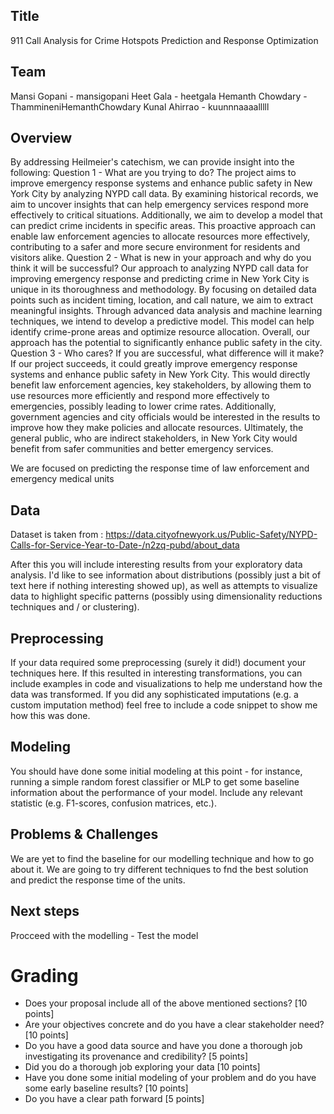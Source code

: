 ## Title

911 Call Analysis for Crime Hotspots Prediction and Response Optimization

## Team

Mansi Gopani - mansigopani
Heet Gala - heetgala
Hemanth Chowdary - ThammineniHemanthChowdary
Kunal Ahirrao - kuunnnaaaalllll

## Overview

By addressing Heilmeier's catechism, we can provide insight into the following:
Question 1 - What are you trying to do?
The project aims to improve emergency response systems and enhance public safety in New York City by analyzing NYPD call data. By
examining historical records, we aim to uncover insights that can help emergency services respond more effectively to critical situations.
Additionally, we aim to develop a model that can predict crime incidents in specific areas. This proactive approach can enable law
enforcement agencies to allocate resources more effectively, contributing to a safer and more secure environment for residents and
visitors alike.
Question 2 - What is new in your approach and why do you think it will be successful?
Our approach to analyzing NYPD call data for improving emergency response and predicting crime in New York City is unique in its
thoroughness and methodology. By focusing on detailed data points such as incident timing, location, and call nature, we aim to extract
meaningful insights. Through advanced data analysis and machine learning techniques, we intend to develop a predictive model. This
model can help identify crime-prone areas and optimize resource allocation. Overall, our approach has the potential to significantly
enhance public safety in the city.
Question 3 - Who cares? If you are successful, what difference will it make?
If our project succeeds, it could greatly improve emergency response systems and enhance public safety in New York City. This would
directly benefit law enforcement agencies, key stakeholders, by allowing them to use resources more efficiently and respond more
effectively to emergencies, possibly leading to lower crime rates. Additionally, government agencies and city officials would be interested in the results to improve how they make policies and allocate resources. Ultimately, the general public, who are indirect stakeholders, in New York City would benefit from safer communities and better emergency services.

We are focused on predicting the response time of law enforcement and emergency medical units  

## Data

Dataset is taken from : https://data.cityofnewyork.us/Public-Safety/NYPD-Calls-for-Service-Year-to-Date-/n2zq-pubd/about_data

After this you will include interesting results from your exploratory data analysis.  I'd like to see information about distributions (possibly just a bit of text here if nothing interesting showed up), as well as attempts to visualize data to highlight specific patterns (possibly using dimensionality reductions techniques and / or clustering).  

## Preprocessing

If your data required some preprocessing (surely it did!) document your techniques here.  If this resulted in interesting transformations, you can include examples in code and visualizations to help me understand how the data was transformed.  If you did any sophisticated imputations (e.g. a custom imputation method) feel free to include a code snippet to show me how this was done.

## Modeling

You should have done some initial modeling at this point - for instance, running a simple random forest classifier or MLP to get some baseline information about the performance of your model.  Include any relevant statistic (e.g. F1-scores, confusion matrices, etc.).

## Problems & Challenges

We are yet to find the baseline for our modelling technique and how to go about it. We are going to try different techniques to fnd the best solution and predict the response time of the units.

## Next steps

Procceed with the modelling - 
Test the model 

# Grading

- Does your proposal include all of the above mentioned sections? [10 points]
- Are your objectives concrete and do you have a clear stakeholder need? [10 points]
- Do you have a good data source and have you done a thorough job investigating its provenance and credibility? [5 points]
- Did you do a thorough job exploring your data [10 points]
- Have you done some initial modeling of your problem and do you have some early baseline results? [10 points]
- Do you have a clear path forward [5 points]
